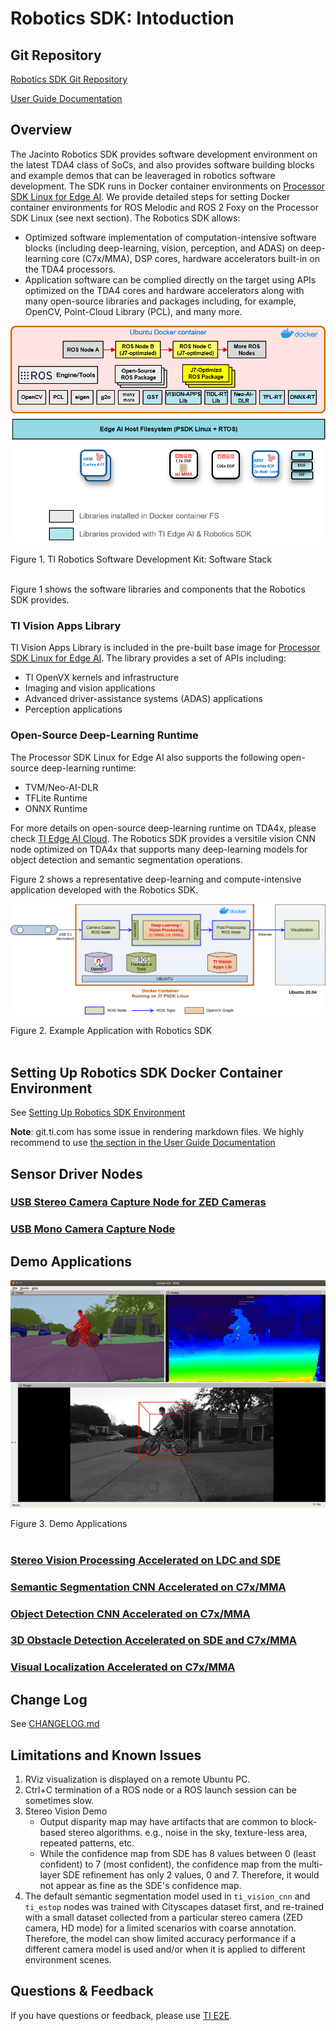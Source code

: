 Robotics SDK: Intoduction
=========================
## Git Repository

[Robotics SDK Git Repository](https://git.ti.com/cgit/processor-sdk-vision/jacinto_ros_perception/about/)

[User Guide Documentation](https://software-dl.ti.com/jacinto7/esd/robotics-sdk/00_05_00_01/docs/index.html)
## Overview

The Jacinto Robotics SDK provides software development environment on the latest TDA4 class of SoCs, and also provides software building blocks and example demos that can be leaveraged in robotics software development. The SDK runs in Docker container environments on [Processor SDK Linux for Edge AI](https://www.ti.com/tool/download/PROCESSOR-SDK-LINUX-SK-TDA4VM#release-notes). We provide detailed steps for setting Docker container environments for ROS Melodic and ROS 2 Foxy on the Processor SDK Linux (see next section). The Robotics SDK allows:

* Optimized software implementation of computation-intensive software blocks (including deep-learning, vision, perception, and ADAS) on deep-learning core (C7x/MMA), DSP cores, hardware accelerators built-in on the TDA4 processors.
* Application software can be complied directly on the target using APIs optimized on the TDA4 cores and hardware accelerators along with many open-source libraries and packages including, for example, OpenCV, Point-Cloud Library (PCL), and many more.

![](docker/docs/tiovx_ros_sw_stack.png)
 <figcaption>Figure 1. TI Robotics Software Development Kit: Software Stack </figcaption>
 <br />

Figure 1 shows the software libraries and components that the Robotics SDK provides.
### TI Vision Apps Library
TI Vision Apps Library is included in the pre-built base image for [Processor SDK Linux for Edge AI](https://www.ti.com/tool/download/PROCESSOR-SDK-LINUX-SK-TDA4VM#release-notes). The library provides a set of APIs including:

* TI OpenVX kernels and infrastructure
* Imaging and vision applications
* Advanced driver-assistance systems (ADAS) applications
* Perception applications

### Open-Source Deep-Learning Runtime
The Processor SDK Linux for Edge AI also supports the following open-source deep-learning runtime:
* TVM/Neo-AI-DLR
* TFLite Runtime
* ONNX Runtime

For more details on open-source deep-learning runtime on TDA4x, please check [TI Edge AI Cloud](https://dev.ti.com/edgeai/). The Robotics SDK provides a versitile vision CNN node optimized  on TDA4x that supports many deep-learning models for object detection and semantic segmentation operations.

Figure 2 shows a representative deep-learning and compute-intensive application developed with the Robotics SDK.

![](docker/docs/tiovx_ros_demo_diagram.svg)
<figcaption>Figure 2. Example Application with Robotics SDK </figcaption>
<br />

## Setting Up Robotics SDK Docker Container Environment

See [Setting Up Robotics SDK Environment](docker/README.md)

**Note**: git.ti.com has some issue in rendering markdown files. We highly recommend to use [the section in the User Guide Documentation](https://software-dl.ti.com/jacinto7/esd/robotics-sdk/00_05_00_01/docs/source/docker/README.html#setting-up-robotics-kit-environment)

## Sensor Driver Nodes
### [USB Stereo Camera Capture Node for ZED Cameras](drivers/zed_capture/README.md)

### [USB Mono Camera Capture Node](drivers/mono_capture/README.md)

## Demo Applications

![](ros1/nodes/ti_estop/docs/estop_rviz.png)
<figcaption>Figure 3. Demo Applications </figcaption>
<br />

### [Stereo Vision Processing Accelerated on LDC and SDE](ros1/nodes/ti_sde/README.md)

### [Semantic Segmentation CNN Accelerated on C7x/MMA](ros1/nodes/ti_vision_cnn/README.md)

### [Object Detection CNN Accelerated on C7x/MMA](ros1/nodes/ti_vision_cnn/README_objdet.md)

### [3D Obstacle Detection Accelerated on SDE and C7x/MMA](ros1/nodes/ti_estop/README.md)

### [Visual Localization Accelerated on C7x/MMA](ros1/nodes/ti_vl/README.md)

## Change Log
See [CHANGELOG.md](CHANGELOG.md)
## Limitations and Known Issues

1. RViz visualization is displayed on a remote Ubuntu PC.
2. Ctrl+C termination of a ROS node or a ROS launch session can be sometimes slow.
3. Stereo Vision Demo
    * Output disparity map may have artifacts that are common to block-based stereo algorithms. e.g., noise in the sky, texture-less area, repeated patterns, etc.
    * While the confidence map from SDE has 8 values between 0 (least confident) to 7 (most confident), the confidence map from the multi-layer SDE refinement has only 2 values, 0 and 7. Therefore, it would not appear as fine as the SDE's confidence map.
4. The default semantic segmentation model used in `ti_vision_cnn` and `ti_estop` nodes was trained with Cityscapes dataset first, and  re-trained with a small dataset collected from a particular stereo camera (ZED camera, HD mode) for a limited scenarios with coarse annotation. Therefore, the model can show limited accuracy performance if a different camera model is used and/or when it is applied to different environment scenes.

## Questions & Feedback

If you have questions or feedback, please use [TI E2E](https://e2e.ti.com/support/processors).

